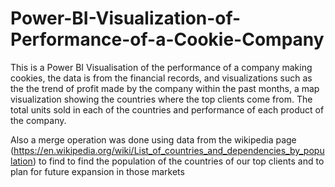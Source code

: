 # Power-BI-Visualization-of-Performance-of-a-Cookie-Company
This is a Power BI Visualisation of the performance of a company making cookies, the data is from the financial records, and visualizations such as the the trend of profit made by the company within the past months,  a map visualization showing the countries where the top clients come from. The total units sold in each of the countries and performance of each product of the company.


Also a merge operation was done using data from the wikipedia page  (https://en.wikipedia.org/wiki/List_of_countries_and_dependencies_by_population) to find to find the population of the countries of our top clients and to plan for future expansion in those markets 
